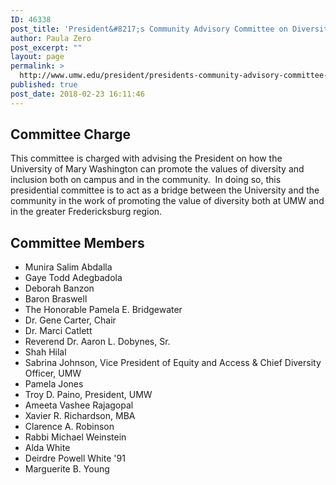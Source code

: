 ```yaml
---
ID: 46338
post_title: 'President&#8217;s Community Advisory Committee on Diversity'
author: Paula Zero
post_excerpt: ""
layout: page
permalink: >
  http://www.umw.edu/president/presidents-community-advisory-committee-diversity/
published: true
post_date: 2018-02-23 16:11:46
---
```

<h2>Committee Charge</h2>
This committee is charged with advising the President on how the University of Mary Washington can promote the values of diversity and inclusion both on campus and in the community.  In doing so, this presidential committee is to act as a bridge between the University and the community in the work of promoting the value of diversity both at UMW and in the greater Fredericksburg region.
<h2>Committee Members</h2>
<ul>
 	<li>Munira Salim Abdalla</li>
 	<li>Gaye Todd Adegbadola</li>
 	<li>Deborah Banzon</li>
 	<li>Baron Braswell</li>
 	<li>The Honorable Pamela E. Bridgewater</li>
 	<li>Dr. Gene Carter, Chair</li>
 	<li>Dr. Marci Catlett</li>
 	<li>Reverend Dr. Aaron L. Dobynes, Sr.</li>
 	<li>Shah Hilal</li>
 	<li>Sabrina Johnson, Vice President of Equity and Access &amp; Chief Diversity Officer, UMW</li>
 	<li>Pamela Jones</li>
 	<li>Troy D. Paino, President, UMW</li>
 	<li>Ameeta Vashee Rajagopal</li>
 	<li>Xavier R. Richardson, MBA</li>
 	<li>Clarence A. Robinson</li>
 	<li>Rabbi Michael Weinstein</li>
 	<li>Alda White</li>
 	<li>Deirdre Powell White '91</li>
 	<li>Marguerite B. Young</li>
</ul>